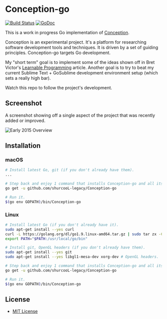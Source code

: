 Conception-go
=============

[![Build Status](https://travis-ci.org/shurcooL-legacy/Conception-go.svg?branch=master)](https://travis-ci.org/shurcooL-legacy/Conception-go) [![GoDoc](https://godoc.org/github.com/shurcooL-legacy/Conception-go?status.svg)](https://godoc.org/github.com/shurcooL-legacy/Conception-go)

This is a work in progress Go implementation of [Conception](https://github.com/shurcooL/Conception#demonstration).

Conception is an experimental project. It's a platform for researching software development tools and techniques. It is driven by a set of guiding principles. Conception-go targets Go development.

My "short term" goal is to implement some of the ideas shown off in Bret Victor's [Learnable Programming](http://worrydream.com/LearnableProgramming/) article. Another goal is to try to beat my current Sublime Text + GoSublime development environment setup (which sets a really high bar).

Watch this repo to follow the project's development.

Screenshot
----------

A screenshot showing off a single aspect of the project that was recently added or improved.

![Early 2015 Overview](http://dmitri.shuralyov.com/projects/Conception/images/Go/early-2015-overview.png)

Installation
------------

### macOS

```bash
# Install latest Go, git (if you don't already have them).
...

# Step back and enjoy 1 command that installs Conception-go and all its dependencies.
go get -u github.com/shurcooL-legacy/Conception-go

# Run it.
$(go env GOPATH)/bin/Conception-go
```

### Linux

```bash
# Install latest Go (if you don't already have it).
sudo apt-get install --yes curl
curl -L https://golang.org/dl/go1.9.linux-amd64.tar.gz | sudo tar zx -C /usr/local/
export PATH="$PATH:/usr/local/go/bin"

# Install git, OpenGL headers (if you don't already have them).
sudo apt-get install --yes git
sudo apt-get install --yes libgl1-mesa-dev xorg-dev # OpenGL headers.

# Step back and enjoy 1 command that installs Conception-go and all its dependencies.
go get -u github.com/shurcooL-legacy/Conception-go

# Run it.
$(go env GOPATH)/bin/Conception-go
```

License
-------

-	[MIT License](https://opensource.org/licenses/mit-license.php)
